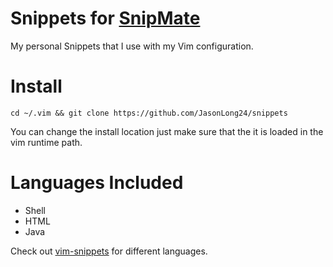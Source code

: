 # Snippets for [SnipMate](https://github.com/garbas/vim-snipmate) 
My personal Snippets that I use with my Vim configuration.

# Install
```
cd ~/.vim && git clone https://github.com/JasonLong24/snippets
```
You can change the install location just make sure that the it is loaded in the vim runtime path.

# Languages Included
- Shell
- HTML
- Java

Check out [vim-snippets](https://github.com/honza/vim-snippets) for different languages.
